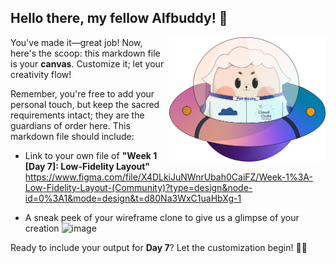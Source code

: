 ## Hello there, my fellow Alfbuddy! 💖

<img align="right" width="250px" src="../../assets/alf/alf-ufo.png">

You've made it—great job! Now, here's the scoop: this markdown file is your **canvas**. Customize it; let your creativity flow!

Remember, you're free to add your personal touch, but keep the sacred requirements intact; they are the guardians of order here. This markdown file should include:
- Link to your own file of **"Week 1 [Day 7]: Low-Fidelity Layout"**
https://www.figma.com/file/X4DLkiJuNWnrUbah0CaiFZ/Week-1%3A-Low-Fidelity-Layout-(Community)?type=design&node-id=0%3A1&mode=design&t=d80Na3WxC1uaHbXg-1

- A sneak peek of your wireframe clone to give us a glimpse of your creation
![image](https://github.com/angelicaferriol/AWSCC-CodeQuest-UI-UX/assets/142831042/866c0b17-4c3e-450f-bd77-d1bf37e73ad9)


Ready to include your output for **Day 7**? Let the customization begin! 🚀✨

<!-- You may now delete and modify the content of this file -->

